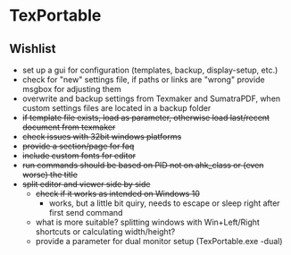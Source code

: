 # TexPortable

## Wishlist

* set up a gui for configuration (templates, backup, display-setup, etc.)
* check for "new" settings file, if paths or links are "wrong" provide msgbox for adjusting them
* overwrite and backup settings from Texmaker and SumatraPDF, when custom settings files are located in a backup folder
* ~~if template file exists, load as parameter, otherwise load last/recent document from texmaker~~
* ~~check issues with 32bit windows platforms~~
* ~~provide a section/page for faq~~
* ~~include custom fonts for editor~~
* ~~run commands should be based on PID not on ahk_class or (even worse) the title~~
* ~~split editor and viewer side by side~~
  * ~~check if it works as intended on Windows 10~~
    * works, but a little bit quiry, needs to escape or sleep right after first send command
  * what is more suitable? splitting windows with Win+Left/Right shortcuts or calculating width/height?
  * provide a parameter for dual monitor setup (TexPortable.exe -dual)
